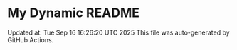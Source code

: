 # My Dynamic README
Updated at: Tue Sep 16 16:26:20 UTC 2025
This file was auto-generated by GitHub Actions.
